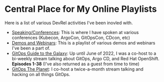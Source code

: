 # Central Place for My Online Playlists

Here is a list of various DevRel activities I've been inovled with.

* [Speaking/Conferences](https://www.youtube.com/playlist?list=PLvuF36Z5jU-OL0A-j_Gfdx03K2iXg_k2C): This is where I have spoken at various conferences (Kubecon, ArgoCon, GitOpsCon, CDcon, etc)
* [Demos and Webinars](https://www.youtube.com/playlist?list=PLvuF36Z5jU-OHDLOT0KgN2x1s9CK8coac): This is a playlist of various demos and webinars I've been a part of.
* [GitOps Guide to the Galaxy](https://www.youtube.com/playlist?list=PLaR6Rq6Z4IqfGCkI28cUMbNhPhsnj4nq3): Up until June of 2022, I was a co-host to a bi-weekly stream talking about GitOps, Argo CD, and Red Hat OpenShift. **Episodes 1-38** (I've also returned as a guest from time to time)
* [GitOps The Planet](https://www.youtube.com/playlist?list=PL8mgsmlx4BWWcXK9hQbEHmUQwqPmTz-vD): I co-host a twice-a-month stream talking and hacking on all things GitOps.
